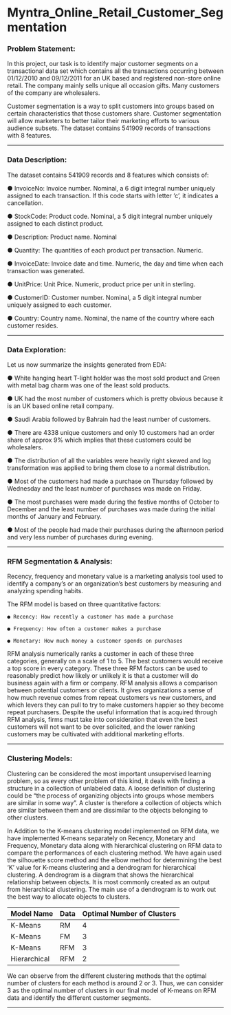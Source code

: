 # Myntra_Online_Retail_Customer_Segmentation

### Problem Statement:

In this project, our task is to identify major customer segments on a transactional data set which contains all the transactions occurring between 01/12/2010 and 09/12/2011 for an UK based and registered non-store online retail. The company mainly sells unique all occasion gifts. Many customers of the company are wholesalers.

Customer segmentation is a way to split customers into groups based on certain characteristics that those customers share. Customer segmentation will allow marketers
to better tailor their marketing efforts to various audience subsets. The dataset contains 541909 records of transactions with 8 features.

---
### Data Description:

The dataset contains 541909 records and 8 features which consists of:

● InvoiceNo: Invoice number. Nominal, a 6 digit integral number uniquely assigned to each transaction. If this code starts with letter ‘c’, it indicates a cancellation.

● StockCode: Product code. Nominal, a 5 digit integral number uniquely assigned to each distinct product.

● Description: Product name. Nominal

● Quantity: The quantities of each product per transaction. Numeric.

● InvoiceDate: Invoice date and time. Numeric, the day and time when each transaction was generated.

● UnitPrice: Unit Price. Numeric, product price per unit in sterling.

● CustomerID: Customer number. Nominal, a 5 digit integral number uniquely assigned to each customer.

● Country: Country name. Nominal, the name of the country where each customer resides.

---
### Data Exploration:

Let us now summarize the insights generated from EDA:

● White hanging heart T-light holder was the most sold product and Green with metal bag charm was one of the least sold products.

● UK had the most number of customers which is pretty obvious because it is an UK based online retail company.

● Saudi Arabia followed by Bahrain had the least number of customers.

● There are 4338 unique customers and only 10 customers had an order share of approx 9% which implies that these customers could be wholesalers.

● The distribution of all the variables were heavily right skewed and log transformation was applied to bring them close to a normal distribution.

● Most of the customers had made a purchase on Thursday followed by Wednesday and the least number of purchases was made on Friday.

● The most purchases were made during the festive months of October to December and the least number of purchases was made during the initial months of January
and February.

● Most of the people had made their purchases during the afternoon period and very less number of purchases during evening.

---
### RFM Segmentation & Analysis:

Recency, frequency and monetary value is a marketing analysis tool used to identify a company’s or an organization’s best customers by measuring and analyzing spending
habits.

The RFM model is based on three quantitative factors:

    ● Recency: How recently a customer has made a purchase

    ● Frequency: How often a customer makes a purchase

    ● Monetary: How much money a customer spends on purchases

RFM analysis numerically ranks a customer in each of these three categories, generally on a scale of 1 to 5. The best customers would receive a top score in every category. These three RFM factors can be used to reasonably predict how likely or unlikely it is that a customer will do business again with a firm or company. RFM analysis allows a comparison between potential customers or clients. It gives organizations a sense of how much revenue comes from repeat customers vs new customers, and which levers they can pull to try to make customers happier so they become repeat purchasers. Despite the useful information that is acquired through RFM analysis, firms must take into consideration that even the best customers will not want to be over solicited, and the lower ranking customers may be cultivated with additional marketing efforts.

---
### Clustering Models:

Clustering can be considered the most important unsupervised learning problem, so as every other problem of this kind, it deals with finding a structure in a collection of unlabeled data. A loose definition of clustering could be “the process of organizing objects into groups whose members are similar in some way”. A cluster is therefore a collection of objects which are similar between them and are dissimilar to the objects belonging to other clusters.

In Addition to the K-means clustering model implemented on RFM data, we have implemented K-means separately on Recency, Monetary and Frequency, Monetary data
along with hierarchical clustering on RFM data to compare the performances of each clustering method.
We have again used the silhouette score method and the elbow method for determining the best ‘K’ value for K-means clustering and a dendrogram for hierarchical clustering. A dendrogram is a diagram that shows the hierarchical relationship between objects. It is most commonly created as an output from hierarchical clustering. The main use of a dendrogram is to work out the best way to allocate objects to clusters.

Model Name | Data | Optimal Number of Clusters
---------- | ---- | --------------------------
K-Means | RM | 4
K-Means | FM | 3
K-Means | RFM | 3
Hierarchical | RFM | 2

We can observe from the different clustering methods that the optimal number of clusters for each method is around 2 or 3. Thus, we can consider 3 as the optimal number of clusters in our final model of K-means on RFM data and identify the different customer segments.

***
